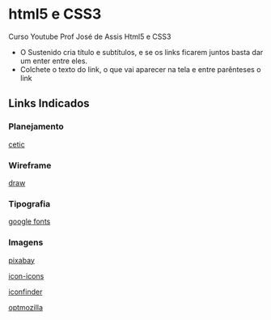 # html5 e CSS3
Curso Youtube Prof José de Assis Html5 e CSS3

* O Sustenido cria título e subtítulos, e se os links ficarem juntos basta dar um enter entre eles.
* Colchete o texto do link, o que vai aparecer na tela e entre parênteses o link

## Links Indicados
### Planejamento
[cetic](https://www.cetic.br/)
### Wireframe
[draw](https://app.diagrams.net/)
### Tipografia
[google fonts](https://fonts.google.com/)
### Imagens
[pixabay](https://pixabay.com/pt/)

[icon-icons](https://icon-icons.com/pt)

[iconfinder](https://www.iconfinder.com/)

[optmozilla](https://imagecompressor.com/pt)

